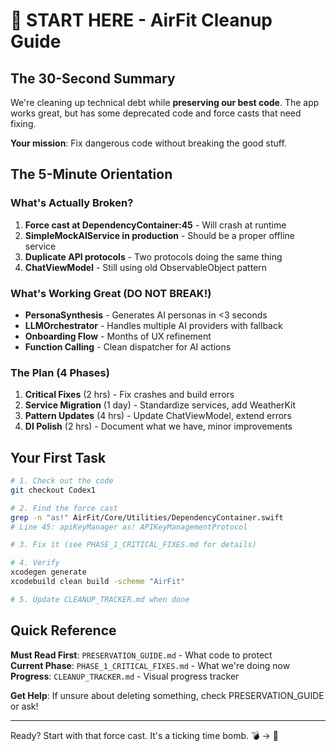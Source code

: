 # 🚀 START HERE - AirFit Cleanup Guide

## The 30-Second Summary

We're cleaning up technical debt while **preserving our best code**. The app works great, but has some deprecated code and force casts that need fixing.

**Your mission**: Fix dangerous code without breaking the good stuff.

## The 5-Minute Orientation

### What's Actually Broken?
1. **Force cast at DependencyContainer:45** - Will crash at runtime
2. **SimpleMockAIService in production** - Should be a proper offline service
3. **Duplicate API protocols** - Two protocols doing the same thing
4. **ChatViewModel** - Still using old ObservableObject pattern

### What's Working Great (DO NOT BREAK!)
- **PersonaSynthesis** - Generates AI personas in <3 seconds
- **LLMOrchestrator** - Handles multiple AI providers with fallback
- **Onboarding Flow** - Months of UX refinement
- **Function Calling** - Clean dispatcher for AI actions

### The Plan (4 Phases)
1. **Critical Fixes** (2 hrs) - Fix crashes and build errors
2. **Service Migration** (1 day) - Standardize services, add WeatherKit
3. **Pattern Updates** (4 hrs) - Update ChatViewModel, extend errors
4. **DI Polish** (2 hrs) - Document what we have, minor improvements

## Your First Task

```bash
# 1. Check out the code
git checkout Codex1

# 2. Find the force cast
grep -n "as!" AirFit/Core/Utilities/DependencyContainer.swift
# Line 45: apiKeyManager as! APIKeyManagementProtocol

# 3. Fix it (see PHASE_1_CRITICAL_FIXES.md for details)

# 4. Verify
xcodegen generate
xcodebuild clean build -scheme "AirFit"

# 5. Update CLEANUP_TRACKER.md when done
```

## Quick Reference

**Must Read First**: `PRESERVATION_GUIDE.md` - What code to protect  
**Current Phase**: `PHASE_1_CRITICAL_FIXES.md` - What we're doing now  
**Progress**: `CLEANUP_TRACKER.md` - Visual progress tracker  

**Get Help**: If unsure about deleting something, check PRESERVATION_GUIDE or ask!

---

Ready? Start with that force cast. It's a ticking time bomb. 💣 → 🎯